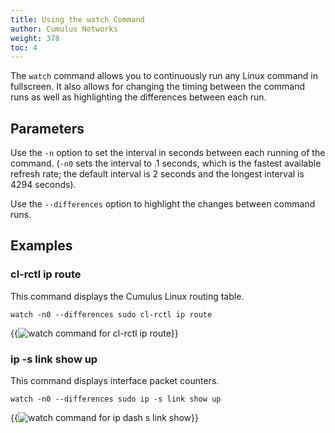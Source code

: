 ```yaml
---
title: Using the watch Command
author: Cumulus Networks
weight: 378
toc: 4
---
```


The `watch` command allows you to continuously run any Linux command in fullscreen. It also allows for changing the timing between the command runs as well as highlighting the differences between each run.

## Parameters

Use the `-n` option to set the interval in seconds between each running of the command. (`-n0` sets the interval to .1 seconds, which is the fastest available refresh rate; the default interval is 2 seconds and the longest interval is 4294 seconds).

Use the `--differences` option to highlight the changes between command runs.

## Examples

### cl-rctl ip route

This command displays the Cumulus Linux routing table.

    watch -n0 --differences sudo cl-rctl ip route

{{<img src="/images/knowledge-base/watch-command-cl-rctl_ip_route.gif" alt="watch command for cl-rctl ip route">}}

### ip -s link show up

This command displays interface packet counters.

    watch -n0 --differences sudo ip -s link show up

{{<img src="/images/knowledge-base/watch-command-ip-s_link_show_up.gif" alt="watch command for ip dash s link show">}}
